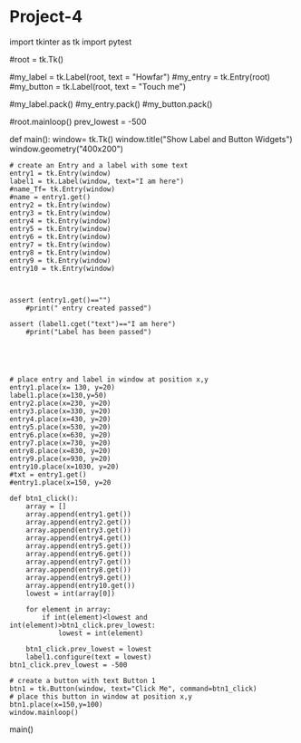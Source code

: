 # Project-4

import tkinter as tk
import pytest



#root = tk.Tk()

#my_label = tk.Label(root, text = "Howfar")
#my_entry = tk.Entry(root)
#my_button = tk.Label(root, text = "Touch me")

#my_label.pack()
#my_entry.pack()
#my_button.pack()

#root.mainloop()
prev_lowest = -500


def main():
    window= tk.Tk()
    window.title("Show Label and Button Widgets")
    window.geometry("400x200")

   
    
    
    # create an Entry and a label with some text 
    entry1 = tk.Entry(window)
    label1 = tk.Label(window, text="I am here")
    #name_Tf= tk.Entry(window)
    #name = entry1.get()
    entry2 = tk.Entry(window) 
    entry3 = tk.Entry(window)
    entry4 = tk.Entry(window)
    entry5 = tk.Entry(window)
    entry6 = tk.Entry(window)
    entry7 = tk.Entry(window)
    entry8 = tk.Entry(window)
    entry9 = tk.Entry(window)
    entry10 = tk.Entry(window)



    assert (entry1.get()=="")
        #print(" entry created passed")

    assert (label1.cget("text")=="I am here")
        #print("Label has been passed")

       

    
    
    # place entry and label in window at position x,y 
    entry1.place(x= 130, y=20)
    label1.place(x=130,y=50)
    entry2.place(x=230, y=20)
    entry3.place(x=330, y=20)
    entry4.place(x=430, y=20)
    entry5.place(x=530, y=20)
    entry6.place(x=630, y=20)
    entry7.place(x=730, y=20)
    entry8.place(x=830, y=20)
    entry9.place(x=930, y=20)
    entry10.place(x=1030, y=20)
    #txt = entry1.get()
    #entry1.place(x=150, y=20

    def btn1_click():
        array = []
        array.append(entry1.get())
        array.append(entry2.get())
        array.append(entry3.get())
        array.append(entry4.get())
        array.append(entry5.get())
        array.append(entry6.get())
        array.append(entry7.get())
        array.append(entry8.get())
        array.append(entry9.get())
        array.append(entry10.get())
        lowest = int(array[0])

        for element in array:
            if int(element)<lowest and int(element)>btn1_click.prev_lowest:
                lowest = int(element)
        
        btn1_click.prev_lowest = lowest
        label1.configure(text = lowest)
    btn1_click.prev_lowest = -500

    # create a button with text Button 1
    btn1 = tk.Button(window, text="Click Me", command=btn1_click)
    # place this button in window at position x,y 
    btn1.place(x=150,y=100)
    window.mainloop()
    

main()
